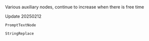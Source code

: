 Various auxiliary nodes, continue to increase when there is free time

Update 20250212

    PromptTextNode

    StringReplace
